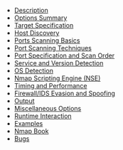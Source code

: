 - [Description](content/1-Description.md)
- [Options Summary](content/2-OptionsSummary.md)
- [Target Specification](content/3-TargetSpecification.md)
- [Host Discovery](content/4-HostDiscovery.md)
- [Ports Scanning Basics](content/5-PortsScanningBasic.md)
- [Port Scanning Techniques](content/6-PortScanningTechniques.md)
- [Port Specification and Scan Order](content/7-PortSpecificationAndScanOrder.md)
- [Service and Version Detection](content/8-ServiceAndVersionDetection.md)
- [OS Detection]()
- [Nmap Scripting Engine (NSE)]()
- [Timing and Performance]()
- [Firewall/IDS Evasion and Spoofing]()
- [Output]()
- [Miscellaneous Options]()
- [Runtime Interaction]()
- [Examples]()
- [Nmap Book]()
- [Bugs]()



